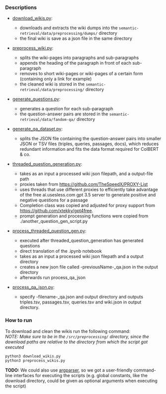  
### Descriptions

- [download_wikis.py](/src/preprocessing/download_wikis.py):
    - downloads and extracts the wiki dumps into the `semantic-retrieval/data/preprocessing/dumps/` directory
    - the final wiki is save as a json file in the same directory

- [preprocess_wiki.py](/src/preprocessing/preprocess_wiki.py):
    - splits the wiki-pages into paragraphs and sub-paragraphs
    - appends the heading of the paragraph in front of each sub-paragraph
    - removes to short wiki-pages or wiki-pages of a certain form (containing only a link for example)
    - the cleaned wiki is stored in the `semantic-retrieval/data/preprocessing/` directory

- [generate_questions.py](/src/preprocessing/generate_questions.py):
    - generates a question for each sub-paragraph
    - the question-answer pairs are stored in the `semantic-retrieval/data/fandom-qa/` directory

- [generate_qa_dataset.py](/src/preprocessing/generate_qa_dataset.py):
    - splits the JSON file containing the question-answer pairs into smaller JSON or TSV files (triples, queries, passages, docs), which reduces redundant information and fits the data format required for ColBERT & co.

- [threaded_question_generation.py](/src/preprocessing/threaded_question_generation.py):
    - takes as an input a processed wiki json filepath, and a output-file path
    - proxies taken from https://github.com/TheSpeedX/PROXY-List
    - uses threads that use different proxies to efficiently take advantage of the free ai.usesless.com gpt 3.5 server to generate positive and negative questions for a passage
    - Completion class was copied and adjusted for proxy support from https://github.com/xtekky/gpt4free. 
    - prompt generation and processing functions were copied from ./another_question_gen_script.py

- [process_threaded_question_gen.py](/src/preprocessing/threaded_question_generation.py):
    - executed after threaded_question_generation has generated questions
    - direct translation of the .ipynb notebook
    - takes as an input a processed wiki json filepath and a output directory
    - creates a new json file called -previousName-_qa.json in the output directory
    - afterwards run process_qa_json

- [process_qa_json.py](/src/preprocessing/process_qa_json.py):
    - specify -filename-_qa.json and output directory and outputs triples.tsv, passages.tsv, queries.tsv and wiki.json in output directory.



### How to run

To download and clean the wikis run the following command: \
*NOTE: Make sure to be in the `/src/preprocessing/` directory, since the download paths are relative to the directory from which the script got executed*
```bash
python3 download_wikis.py
python3 preprocess_wikis.py
```
**TODO:** We could also use [argparser](https://docs.python.org/3/library/argparse.html), so we got a user-friendly command-line interfaces for executing the scripts (e.g. global constants, like the download directory, could be given as optional arguments when executing the script)
